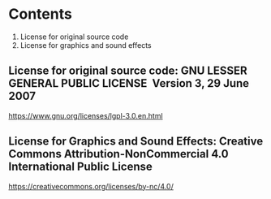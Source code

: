 # Contents
1. License for original source code
2. License for graphics and sound effects

## License for original source code: GNU LESSER GENERAL PUBLIC LICENSE ​ Version 3, 29 June 2007 

https://www.gnu.org/licenses/lgpl-3.0.en.html

## License for Graphics and Sound Effects: Creative Commons Attribution-NonCommercial 4.0 International Public License

https://creativecommons.org/licenses/by-nc/4.0/